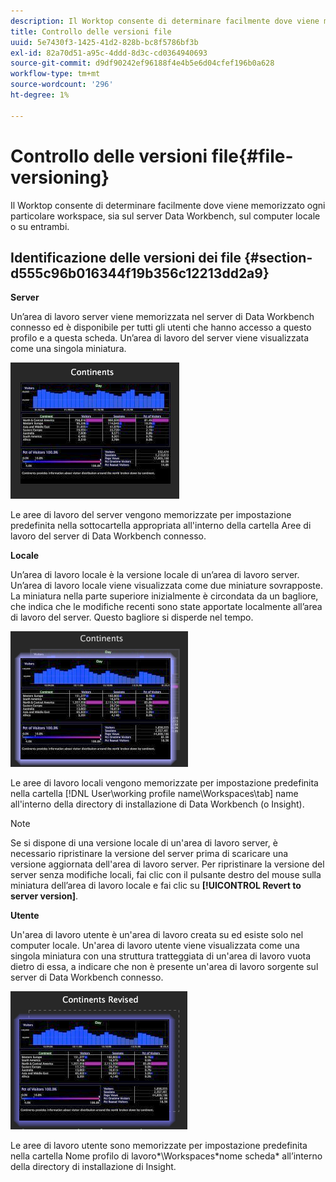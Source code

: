 ```yaml
---
description: Il Worktop consente di determinare facilmente dove viene memorizzato ogni particolare workspace, sia sul server Data Workbench, sul computer locale o su entrambi.
title: Controllo delle versioni file
uuid: 5e7430f3-1425-41d2-828b-bc8f5786bf3b
exl-id: 82a70d51-a95c-4ddd-8d3c-cd0364940693
source-git-commit: d9df90242ef96188f4e4b5e6d04cfef196b0a628
workflow-type: tm+mt
source-wordcount: '296'
ht-degree: 1%

---
```


# Controllo delle versioni file{#file-versioning}

Il Worktop consente di determinare facilmente dove viene memorizzato ogni particolare workspace, sia sul server Data Workbench, sul computer locale o su entrambi.

## Identificazione delle versioni dei file {#section-d555c96b016344f19b356c12213dd2a9}

**Server**

Un’area di lavoro server viene memorizzata nel server di Data Workbench connesso ed è disponibile per tutti gli utenti che hanno accesso a questo profilo e a questa scheda. Un’area di lavoro del server viene visualizzata come una singola miniatura.

![](assets/wsp_thumb_server.png)

Le aree di lavoro del server vengono memorizzate per impostazione predefinita nella sottocartella appropriata all&#39;interno della cartella Aree di lavoro del server di Data Workbench connesso.

**Locale**

Un’area di lavoro locale è la versione locale di un’area di lavoro server. Un’area di lavoro locale viene visualizzata come due miniature sovrapposte. La miniatura nella parte superiore inizialmente è circondata da un bagliore, che indica che le modifiche recenti sono state apportate localmente all’area di lavoro del server. Questo bagliore si disperde nel tempo.

![](assets/wsp_thumb_local.png)

Le aree di lavoro locali vengono memorizzate per impostazione predefinita nella cartella [!DNL User\working profile name\Workspaces\tab] name all&#39;interno della directory di installazione di Data Workbench (o Insight).

>[!NOTE]
>
>Se si dispone di una versione locale di un&#39;area di lavoro server, è necessario ripristinare la versione del server prima di scaricare una versione aggiornata dell&#39;area di lavoro server. Per ripristinare la versione del server senza modifiche locali, fai clic con il pulsante destro del mouse sulla miniatura dell’area di lavoro locale e fai clic su **[!UICONTROL Revert to server version]**.

**Utente**

Un&#39;area di lavoro utente è un&#39;area di lavoro creata su ed esiste solo nel computer locale. Un&#39;area di lavoro utente viene visualizzata come una singola miniatura con una struttura tratteggiata di un&#39;area di lavoro vuota dietro di essa, a indicare che non è presente un&#39;area di lavoro sorgente sul server di Data Workbench connesso.

![](assets/wsp_thumb_user.png)

Le aree di lavoro utente sono memorizzate per impostazione predefinita nella cartella Nome profilo di lavoro*\Workspaces\*nome scheda* all’interno della directory di installazione di Insight.
